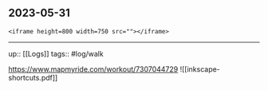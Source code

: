 ## 2023-05-31


`<iframe height=800 width=750 src=""></iframe>`

---

up:: [[Logs]]
tags:: #log/walk 

https://www.mapmyride.com/workout/7307044729
![[inkscape-shortcuts.pdf]]

